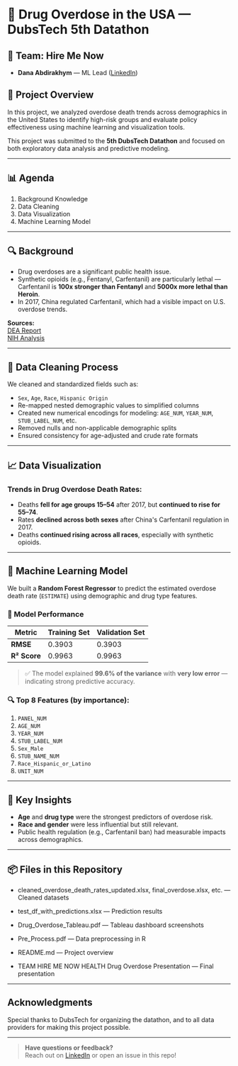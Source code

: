 
# 💊 Drug Overdose in the USA — DubsTech 5th Datathon

## 👥 Team: Hire Me Now
- **Dana Abdirakhym** — ML Lead ([LinkedIn](https://www.linkedin.com/in/danabdirakhym/))  

## 🧠 Project Overview

In this project, we analyzed overdose death trends across demographics in the United States to identify high-risk groups and evaluate policy effectiveness using machine learning and visualization tools.

This project was submitted to the **5th DubsTech Datathon** and focused on both exploratory data analysis and predictive modeling.

---

## 📊 Agenda

1. Background Knowledge  
2. Data Cleaning  
3. Data Visualization  
4. Machine Learning Model

---

## 🔍 Background

- Drug overdoses are a significant public health issue.
- Synthetic opioids (e.g., Fentanyl, Carfentanil) are particularly lethal — Carfentanil is **100x stronger than Fentanyl** and **5000x more lethal than Heroin**.
- In 2017, China regulated Carfentanil, which had a visible impact on U.S. overdose trends.

**Sources:**  
[DEA Report](https://www.dea.gov/press-releases/2016/09/22/dea-issues-carfentanil-warning-police-and-public)  
[NIH Analysis](https://www.ncbi.nlm.nih.gov/pmc/articles/PMC8019064/)

---

## 🧹 Data Cleaning Process

We cleaned and standardized fields such as:

- `Sex`, `Age`, `Race`, `Hispanic Origin`
- Re-mapped nested demographic values to simplified columns
- Created new numerical encodings for modeling: `AGE_NUM`, `YEAR_NUM`, `STUB_LABEL_NUM`, etc.
- Removed nulls and non-applicable demographic splits
- Ensured consistency for age-adjusted and crude rate formats

---

## 📈 Data Visualization

### Trends in Drug Overdose Death Rates:
- Deaths **fell for age groups 15–54** after 2017, but **continued to rise for 55–74**.
- Rates **declined across both sexes** after China's Carfentanil regulation in 2017.
- Deaths **continued rising across all races**, especially with synthetic opioids.

---

## 🤖 Machine Learning Model

We built a **Random Forest Regressor** to predict the estimated overdose death rate (`ESTIMATE`) using demographic and drug type features.

### 🔢 Model Performance

| Metric       | Training Set | Validation Set |
|--------------|--------------|----------------|
| **RMSE**     | 0.3903       | 0.3903         |
| **R² Score** | 0.9963       | 0.9963         |

> ✅ The model explained **99.6% of the variance** with **very low error** — indicating strong predictive accuracy.

### 🔍 Top 8 Features (by importance):

1. `PANEL_NUM`  
2. `AGE_NUM`  
3. `YEAR_NUM`  
4. `STUB_LABEL_NUM`  
5. `Sex_Male`  
6. `STUB_NAME_NUM`  
7. `Race_Hispanic_or_Latino`  
8. `UNIT_NUM`



---

## 🧠 Key Insights

- **Age** and **drug type** were the strongest predictors of overdose risk.
- **Race and gender** were less influential but still relevant.
- Public health regulation (e.g., Carfentanil ban) had measurable impacts across demographics.

---

## 📦 Files in this Repository

- cleaned_overdose_death_rates_updated.xlsx, final_overdose.xlsx, etc. — Cleaned datasets

- test_df_with_predictions.xlsx — Prediction results

- Drug_Overdose_Tableau.pdf — Tableau dashboard screenshots

- Pre_Process.pdf — Data preprocessing in R

- README.md — Project overview

- TEAM HIRE ME NOW HEALTH Drug Overdose Presentation — Final presentation

---

## Acknowledgments

Special thanks to DubsTech for organizing the datathon, and to all data providers for making this project possible.

---

> **Have questions or feedback?**  
> Reach out on [LinkedIn](https://www.linkedin.com/in/danabdirakhym/) or open an issue in this repo!
